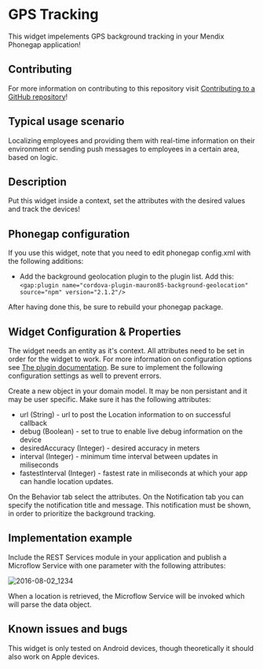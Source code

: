 # GPS Tracking

This widget impelements GPS background tracking in your Mendix Phonegap application! 

## Contributing

For more information on contributing to this repository visit [Contributing to a GitHub repository](https://world.mendix.com/display/howto50/Contributing+to+a+GitHub+repository)!

## Typical usage scenario

Localizing employees and providing them with real-time information on their environment or sending push messages to employees in a certain area, based on logic.

## Description

Put this widget inside a context, set the attributes with the desired values and track the devices!

## Phonegap configuration

If you use this widget, note that you need to edit phonegap config.xml with the following additions:

* Add the background geolocation plugin to the plugin list. Add this: ```<gap:plugin name="cordova-plugin-mauron85-background-geolocation" source="npm" version="2.1.2"/>```

After having done this, be sure to rebuild your phonegap package.

## Widget Configuration & Properties

The widget needs an entity as it's context. All attributes need to be set in order for the widget to work. For more information on configuration options see [The plugin documentation](https://github.com/mauron85/cordova-plugin-background-geolocation). Be sure to implement the following configuration settings as well to prevent errors.

Create a new object in your domain model. It may be non persistant and it may be user specific. Make sure it has the following attributes:

* url (String) - url to post the Location information to on successful callback
* debug (Boolean) - set to true to enable live debug information on the device
* desiredAccuracy (Integer) - desired accuracy in meters
* interval (Integer) - minimum time interval between updates in miliseconds
* fastestInterval (Integer) - fastest rate in miliseconds at which your app can handle location updates.

On the Behavior tab select the attributes. On the Notification tab you can specify the notification title and message. This notification must be shown, in order to prioritize the background tracking.

## Implementation example

Include the REST Services module in your application and publish a Microflow Service with one parameter with the following attributes:

![2016-08-02_1234](https://cloud.githubusercontent.com/assets/10046210/17325760/a0409dfc-58ad-11e6-8430-c54a99344eae.png)

When a location is retrieved, the Microflow Service will be invoked which will parse the data object.

## Known issues and bugs

This widget is only tested on Android devices, though theoretically it should also work on Apple devices.
